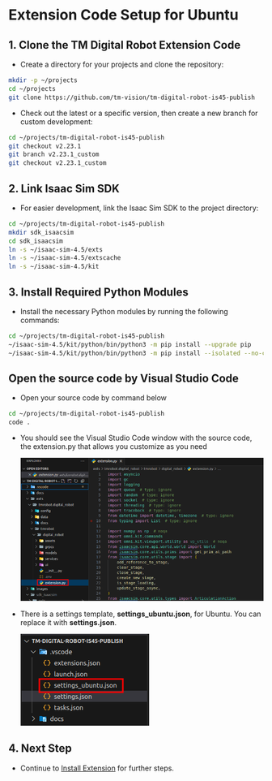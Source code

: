 # Extension Code Setup for Ubuntu

## 1. Clone the TM Digital Robot Extension Code

-   Create a directory for your projects and clone the repository:

```bash
mkdir -p ~/projects
cd ~/projects
git clone https://github.com/tm-vision/tm-digital-robot-is45-publish
```

-   Check out the latest or a specific version, then create a new branch for custom development:

```bash
cd ~/projects/tm-digital-robot-is45-publish
git checkout v2.23.1
git branch v2.23.1_custom
git checkout v2.23.1_custom
```

## 2. Link Isaac Sim SDK

-   For easier development, link the Isaac Sim SDK to the project directory:

```bash
cd ~/projects/tm-digital-robot-is45-publish
mkdir sdk_isaacsim
cd sdk_isaacsim
ln -s ~/isaac-sim-4.5/exts
ln -s ~/isaac-sim-4.5/extscache
ln -s ~/isaac-sim-4.5/kit
```

## 3. Install Required Python Modules

-   Install the necessary Python modules by running the following commands:

```bash
cd ~/projects/tm-digital-robot-is45-publish
~/isaac-sim-4.5/kit/python/bin/python3 -m pip install --upgrade pip
~/isaac-sim-4.5/kit/python/bin/python3 -m pip install --isolated --no-cache-dir --no-deps -r requirements.txt
```

## Open the source code by Visual Studio Code

-   Open your source code by command below

```bash
cd ~/projects/tm-digital-robot-is45-publish
code .
```

-   You should see the Visual Studio Code window with the source code, the extension.py that allows you customize as you need

    ![](images/20250418102703.png)

-   There is a settings template, **settings_ubuntu.json**, for Ubuntu. You can replace it with **settings.json**.

    ![](images/20250418102813.png)

## 4. Next Step

-   Continue to [Install Extension](INSTALL_EXTENSION.md) for further steps.
